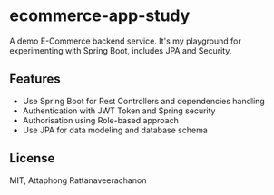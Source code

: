 # ecommerce-app-study
A demo E-Commerce backend service. It's my playground for experimenting with Spring Boot, includes JPA and Security.

## Features
- Use Spring Boot for Rest Controllers and dependencies handling
- Authentication with JWT Token and Spring security
- Authorisation using Role-based approach
- Use JPA for data modeling and database schema

## License
MIT, Attaphong Rattanaveerachanon